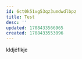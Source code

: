 ```yaml
---
id: 6ct0k51vg53qz3umdwdlbpz
title: Test
desc: ''
updated: 1708433566965
created: 1708433553096
---
```

kldjéflkje

